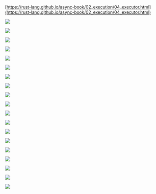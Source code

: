 [https://rust-lang.github.io/async-book/02_execution/04_executor.html](https://rust-lang.github.io/async-book/02_execution/04_executor.html)

![](https://gitee.com/hxc8/images3/raw/master/img/202407172252719.jpg)

![](https://gitee.com/hxc8/images3/raw/master/img/202407172252179.jpg)

![](https://gitee.com/hxc8/images3/raw/master/img/202407172252005.jpg)

![](https://gitee.com/hxc8/images3/raw/master/img/202407172252834.jpg)

![](https://gitee.com/hxc8/images3/raw/master/img/202407172252410.jpg)

![](https://gitee.com/hxc8/images3/raw/master/img/202407172252196.jpg)

![](https://gitee.com/hxc8/images3/raw/master/img/202407172253202.jpg)

![](https://gitee.com/hxc8/images3/raw/master/img/202407172253443.jpg)

![](https://gitee.com/hxc8/images3/raw/master/img/202407172253034.jpg)

![](images/WEBRESOURCEdfe9efe88e45c1fe12b186bc59f19bf1截图.png)

![](https://gitee.com/hxc8/images4/raw/master/img/202407172253990.jpg)

![](https://gitee.com/hxc8/images3/raw/master/img/202407172253125.jpg)

![](https://gitee.com/hxc8/images3/raw/master/img/202407172253133.jpg)

![](https://gitee.com/hxc8/images3/raw/master/img/202407172253407.jpg)

![](https://gitee.com/hxc8/images3/raw/master/img/202407172253649.jpg)

![](https://gitee.com/hxc8/images3/raw/master/img/202407172253573.jpg)

![](https://gitee.com/hxc8/images3/raw/master/img/202407172253586.jpg)

![](https://gitee.com/hxc8/images4/raw/master/img/202407172253996.jpg)

![](https://gitee.com/hxc8/images3/raw/master/img/202407172253021.jpg)